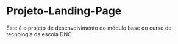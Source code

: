 # Projeto-Landing-Page
Este é o projeto de desenvolvimento do módulo base do curso de tecnologia da escola DNC.
